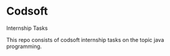 # Codsoft
Internship Tasks


This repo consists of codsoft internship tasks on the topic java programming.

